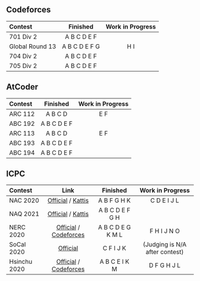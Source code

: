 ## Codeforces

| Contest | Finished | Work in Progress |
| :- | :-: | :-: |
| 701 Div 2 | A B C D E F | |
| Global Round 13 | A B C D E F G | H I |
| 704 Div 2 | A B C D E F | |
| 705 Div 2 | A B C D E F | |
## AtCoder

| Contest | Finished | Work in Progress |
| :- | :-: | :-: |
| ARC 112 | A B C D | E F |
| ABC 192 | A B C D E F | |
| ARC 113 | A B C D | E F |
| ABC 193 | A B C D E F | |
| ABC 194 | A B C D E F | |

## ICPC

| Contest | Link | Finished | Work in Progress |
| :- | :-: | :-: | :-: |
| NAC 2020 | [Official](https://nac.icpc.global/history/2020/scoreboard/) / [Kattis](https://open.kattis.com/contests/nac20open) | A B F G H K | C D E I J L |
| NAQ 2021 | [Official](https://www.icpc.org/icpc-north-america-qualifier) / [Kattis](https://open.kattis.com/contests/naq20open)  | A B C D E F G H | |
| NERC 2020 | [Official](https://neerc.ifmo.ru/information/index.html) / [Codeforces](https://codeforces.com/gym/102896) | A B C D E G K M L | F H I J N O |
| SoCal 2020 | [Official](http://socalcontest.org/current/index.shtml) | C F I J K | (Judging is N/A after contest) |
| Hsinchu 2020 | [Official](https://icpc2020.ntub.edu.tw/) / [Codeforces](https://codeforces.com/gym/102835) | A B C E I K M | D F G H J L |
